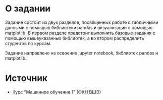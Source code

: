 
# О задании

Задание состоит из двух разделов, посвященных работе с табличными данными с помощью библиотеки pandas и визуализации с помощью matplotlib. В первом разделе предстоит выполнить базовые задания с помощью вышеуказанных библиотек, а во втором распределить студентов по курсам. 

Задание направлено на освоение jupyter notebook, библиотек pandas и matplotlib.

# Источник

- Курс "Машинное обучение 1" (ФКН ВШЭ)
